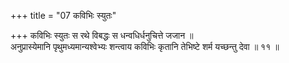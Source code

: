 +++
title = "07 कविभिः स्युतः"

+++
कविभिः स्युतः स रथे विबद्धः स धन्वधिर्धनुचित्ते जजान ॥  
अनुप्रास्येमानि पृथुमध्यमान्यश्वेभ्यः शन्त्वाय कविभिः कृतानि तेभिष्टे शर्म यच्छन्तु देवा ॥ ११ ॥